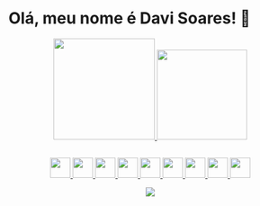 # Olá, meu nome é Davi Soares! 👋

<div align="center">
  <a href="https://github.com/DaviSoares-1">
  <img height="180em" src="https://github-readme-stats.vercel.app/api?username=DaviSoares-1&show_icons=true&theme=github_dark&include_all_commits=true&count_private=true"/>
  <img height="160em" src="https://github-readme-stats.vercel.app/api/top-langs/?username=DaviSoares-1&layout=compact&langs_count=7&theme=github_dark"/>
</div>

##

<p align="center">
  <img src="https://cdn.jsdelivr.net/gh/devicons/devicon/icons/html5/html5-original.svg" width="36" height="36"/>
  <img src="https://cdn.jsdelivr.net/gh/devicons/devicon/icons/css3/css3-original.svg" width="36" height="36"/>      
  <img src="https://cdn.jsdelivr.net/gh/devicons/devicon/icons/javascript/javascript-original.svg" width="36" height="36"/>
  <img src="https://cdn.jsdelivr.net/gh/devicons/devicon/icons/sass/sass-original.svg" width="36" height="36"/>
  <img src="https://cdn.jsdelivr.net/gh/devicons/devicon/icons/bootstrap/bootstrap-original.svg" width="36" height="36"/>   
  <img src="https://cdn.jsdelivr.net/gh/devicons/devicon/icons/react/react-original.svg" width="36" height="36"/>
  <img src="https://cdn.jsdelivr.net/gh/devicons/devicon/icons/vuejs/vuejs-original.svg" width="36" height="36"/>    
  <img src="https://cdn.jsdelivr.net/gh/devicons/devicon/icons/typescript/typescript-original.svg" width="36" height="36"/>   
  <img src="https://cdn.jsdelivr.net/gh/devicons/devicon/icons/nodejs/nodejs-original.svg" width="36" height="36"/>
</p>

<div align="center"> 
 <a href="www.linkedin.com/in/davi-soares-a6bb87263/" target="_blank"><img src="https://img.shields.io/badge/LinkedIn-0077B5?style=for-the-badge&logo=linkedin&logoColor=white target="_blank"></a>
</div>
